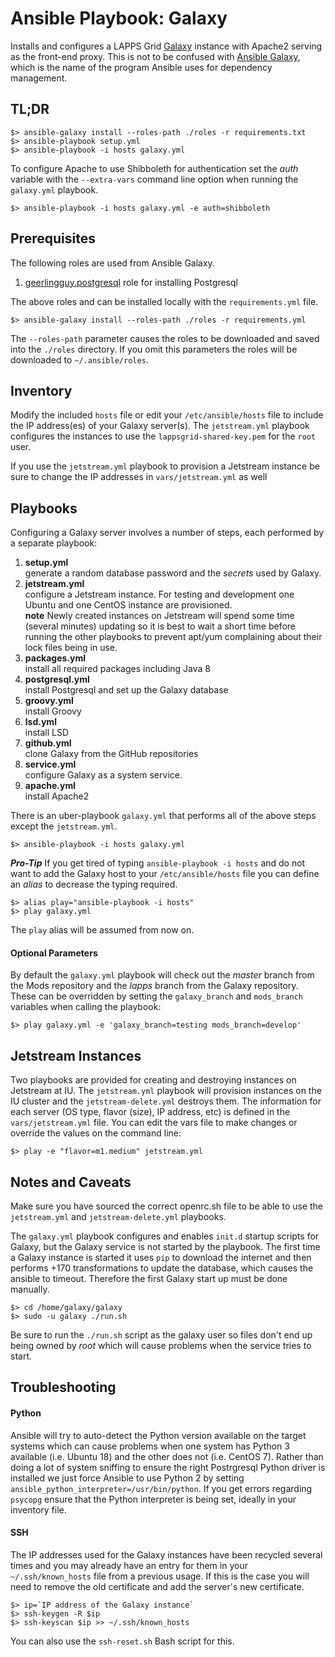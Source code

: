 # Ansible Playbook: Galaxy

Installs and configures a LAPPS Grid [Galaxy](https://galaxyproject.org) instance with Apache2 serving as the front-end proxy.  This is not to be confused with [Ansible Galaxy](https://ansible.galaxy.com), which is the name of the program Ansible uses for dependency management.


## TL;DR

``` 
$> ansible-galaxy install --roles-path ./roles -r requirements.txt
$> ansible-playbook setup.yml
$> ansible-playbook -i hosts galaxy.yml
```

To configure Apache to use Shibboleth for authentication set the *auth* variable with the `--extra-vars` command line option when running the `galaxy.yml` playbook.

``` 
$> ansible-playbook -i hosts galaxy.yml -e auth=shibboleth
```
## Prerequisites

The following roles are used from Ansible Galaxy.

1. [geerlingguy.postgresql](https://github.com/geerlingguy/ansible-role-postgresql) role for installing Postgresql

The above roles and can be installed locally with the `requirements.yml` file.

``` 
$> ansible-galaxy install --roles-path ./roles -r requirements.yml
```

The `--roles-path` parameter causes the roles to be downloaded and saved into the `./roles` directory.  If you omit this parameters the roles will be downloaded to  `~/.ansible/roles`.

## Inventory

Modify the included `hosts` file or edit your `/etc/ansible/hosts` file to include the IP address(es) of your Galaxy server(s). The `jetstream.yml` playbook configures the instances to use the `lappsgrid-shared-key.pem` for the `root` user. 

If you use the `jetstream.yml` playbook to provision a Jetstream instance be sure to change the IP addresses in `vars/jetstream.yml` as well 

## Playbooks

Configuring a Galaxy server involves a number of steps, each performed by a separate playbook:

1. **setup.yml**<br/> generate a random database password and the *secrets* used by Galaxy.
1. **jetstream.yml**<br/>configure a Jetstream instance.  For testing and development one Ubuntu and one CentOS instance are provisioned.<br/> **note** Newly created instances on Jetstream will spend some time (several minutes) updating so it is best to wait a short time before running the other playbooks to prevent apt/yum complaining about their lock files being in use.
1. **packages.yml**<br/> install all required packages including Java 8
1. **postgresql.yml**<br/> install Postgresql and set up the Galaxy database
1. **groovy.yml**<br/> install Groovy
1. **lsd.yml**<br/> install LSD
1. **github.yml**<br/> clone Galaxy from the GitHub repositories
1. **service.yml**<br/> configure Galaxy as a system service.
1. **apache.yml**<br/> install Apache2

There is an uber-playbook `galaxy.yml` that performs all of the above steps except the `jetstream.yml`.

``` 
$> ansible-playbook -i hosts galaxy.yml
```
***Pro-Tip*** If you get tired of typing `ansible-playbook -i hosts` and do not want to add the Galaxy host to your `/etc/ansible/hosts` file you can define an *alias* to decrease the typing required.

``` 
$> alias play="ansible-playbook -i hosts"
$> play galaxy.yml
```

The `play` alias will be assumed from now on.

#### Optional Parameters

By default the `galaxy.yml` playbook will check out the *master* branch from the Mods repository and the *lapps* branch from the Galaxy repository.  These can be overridden by setting the `galaxy_branch` and `mods_branch` variables when calling the playbook:

``` 
$> play galaxy.yml -e 'galaxy_branch=testing mods_branch=develop'
``` 

## Jetstream Instances

Two playbooks are provided for creating and destroying instances on Jetstream at IU.  The `jetstream.yml` playbook will provision instances on the IU cluster and the `jetstream-delete.yml` destroys them.  The information for each server (OS type, flavor (size), IP address, etc) is defined in the `vars/jetstream.yml` file.  You can edit the vars file to make changes or override the values on the command line:

```
$> play -e "flavor=m1.medium" jetstream.yml
```

## Notes and Caveats

Make sure you have sourced the correct openrc.sh file to be able to use the `jetstream.yml` and `jetstream-delete.yml` playbooks.

The `galaxy.yml` playbook configures and enables `init.d` startup scripts for Galaxy, but the Galaxy service is not started by the playbook. The first time a Galaxy instance is started it uses `pip` to download the internet and then performs +170  transformations to update the database, which causes the ansible to timeout. Therefore the first Galaxy start up must be done manually.

``` 
$> cd /home/galaxy/galaxy
$> sudo -u galaxy ./run.sh
```

Be sure to run the `./run.sh` script as the galaxy user so files don't end up being owned by *root* which will cause problems when the service tries to start.

## Troubleshooting

#### Python

Ansible will try to auto-detect the Python version available on the target systems which can cause problems when one system has Python 3 available (i.e. Ubuntu 18) and the other does not (i.e. CentOS 7).  Rather than doing a lot of system sniffing to ensure the right Postrgresql Python driver is installed we just force Ansible to use Python 2 by setting `ansible_python_interpreter=/usr/bin/python`. If you get errors regarding `psycopg` ensure that the Python interpreter is being set, ideally in your inventory file. 

#### SSH

The IP addresses used for the Galaxy instances have been recycled several times and you may already have an entry for them in your `~/.ssh/known_hosts` file from a previous usage.  If this is the case you will need to remove the old certificate and add the server's new certificate.

``` 
$> ip=`IP address of the Galaxy instance`
$> ssh-keygen -R $ip
$> ssh-keyscan $ip >> ~/.ssh/known_hosts
```

You can also use the `ssh-reset.sh` Bash script for this.